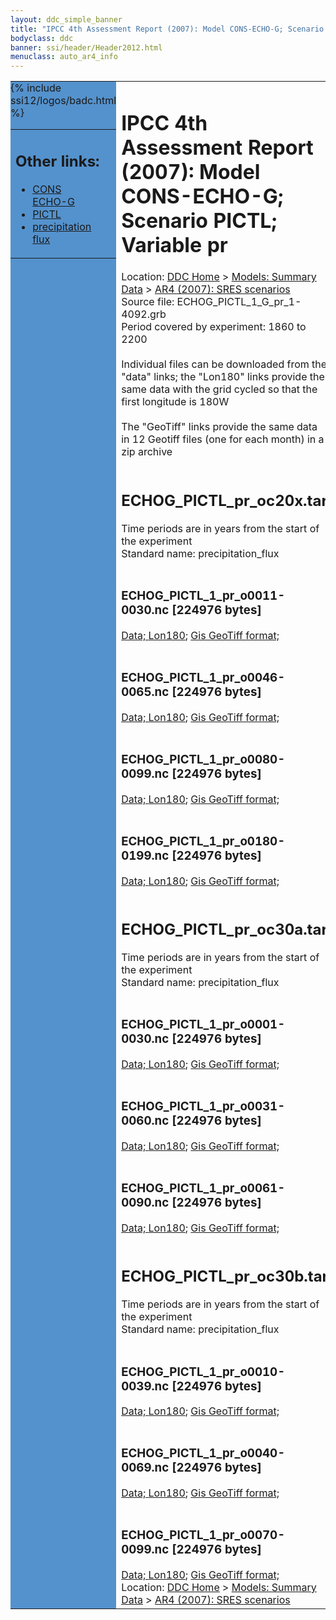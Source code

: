```yaml
---
layout: ddc_simple_banner
title: "IPCC 4th Assessment Report (2007): Model CONS-ECHO-G; Scenario PICTL; Variable pr"
bodyclass: ddc
banner: ssi/header/Header2012.html
menuclass: auto_ar4_info
---
```



<table width="100%" border="0" cellspacing="0" cellpadding="0" style="border-collapse: collapse;">
<tr style="margin:0;padding:0;border:0;">
<td style="margin:0;padding:0;border:0;height:1pt;width:150pt;background:#5492CD;" valign="top" >

<div id="lh-col2" class="auto_ar4_info">
<table class="menumain" bgcolor="#5492CD" cellspacing="0" width="100%" border="0">
<tr><td>
<h2> Other links:</h2>
<ul>
<li><a href="/auto/ar4/model-CONS-ECHO-G.html">CONS<br/>ECHO-G</a></li>
<li><a href="/auto/ar4/scenario-PICTL.html">PICTL</a></li>
<li><a href="/auto/ar4/var-precipitation_flux.html">precipitation flux</a></li>
</ul>
</td></tr>
{% include ssi12/logos/badc.html %}
</table>
</div>
</td>
<td><h1>IPCC 4th Assessment Report (2007): Model CONS-ECHO-G; Scenario PICTL; Variable pr</h1>

<!-- Breadcrumb1 -->
<div id="breadcrumb1" align="left">
Location: <a href="/index.html">DDC Home</a> > <a href="/sim/gcm_clim/">Models: Summary Data</a>
> <a href="/sim/gcm_clim/SRES_AR4/index.html">AR4 (2007): SRES scenarios</a>
</div>
<!-- End of Breadcrumb1 -->Source file: ECHOG_PICTL_1_G_pr_1-4092.grb
<br/>
Period covered by experiment: 1860 to 2200<br/>
<br/>Individual files can be downloaded from the "data" links; the "Lon180" links provide the same data
         with the grid cycled so that the first longitude is 180W<br/>
<br/>The "GeoTiff" links provide the same data in 12 Geotiff files (one for each month)
          in a zip archive<br/>
<br/><h2>ECHOG_PICTL_pr_oc20x.tar</h2>
Time periods are in years from the start of the experiment<br/>
Standard name: precipitation_flux<br>
<br/><h3>ECHOG_PICTL_1_pr_o0011-0030.nc [224976 bytes]</h3>
<a href="http://apps.ipcc-data.org/cgi-bin/downl/ar4_nc/pr/ECHOG_PICTL_1_pr_o0011-0030.nc">Data; </a><a href="http://apps.ipcc-data.org/cgi-bin/downl/ar4_nc/pr/ECHOG_PICTL_1_pr_o0011-0030.cyto180.nc"> Lon180</a>; <a href="/cgi-bin/downl/ar4_tif/pr/ECHOG_PICTL_1_pr_o0011-0030.zip">Gis GeoTiff format; </a><br/>
<br/><h3>ECHOG_PICTL_1_pr_o0046-0065.nc [224976 bytes]</h3>
<a href="http://apps.ipcc-data.org/cgi-bin/downl/ar4_nc/pr/ECHOG_PICTL_1_pr_o0046-0065.nc">Data; </a><a href="http://apps.ipcc-data.org/cgi-bin/downl/ar4_nc/pr/ECHOG_PICTL_1_pr_o0046-0065.cyto180.nc"> Lon180</a>; <a href="/cgi-bin/downl/ar4_tif/pr/ECHOG_PICTL_1_pr_o0046-0065.zip">Gis GeoTiff format; </a><br/>
<br/><h3>ECHOG_PICTL_1_pr_o0080-0099.nc [224976 bytes]</h3>
<a href="http://apps.ipcc-data.org/cgi-bin/downl/ar4_nc/pr/ECHOG_PICTL_1_pr_o0080-0099.nc">Data; </a><a href="http://apps.ipcc-data.org/cgi-bin/downl/ar4_nc/pr/ECHOG_PICTL_1_pr_o0080-0099.cyto180.nc"> Lon180</a>; <a href="/cgi-bin/downl/ar4_tif/pr/ECHOG_PICTL_1_pr_o0080-0099.zip">Gis GeoTiff format; </a><br/>
<br/><h3>ECHOG_PICTL_1_pr_o0180-0199.nc [224976 bytes]</h3>
<a href="http://apps.ipcc-data.org/cgi-bin/downl/ar4_nc/pr/ECHOG_PICTL_1_pr_o0180-0199.nc">Data; </a><a href="http://apps.ipcc-data.org/cgi-bin/downl/ar4_nc/pr/ECHOG_PICTL_1_pr_o0180-0199.cyto180.nc"> Lon180</a>; <a href="/cgi-bin/downl/ar4_tif/pr/ECHOG_PICTL_1_pr_o0180-0199.zip">Gis GeoTiff format; </a><br/>
<br/><h2>ECHOG_PICTL_pr_oc30a.tar</h2>
Time periods are in years from the start of the experiment<br/>
Standard name: precipitation_flux<br>
<br/><h3>ECHOG_PICTL_1_pr_o0001-0030.nc [224976 bytes]</h3>
<a href="http://apps.ipcc-data.org/cgi-bin/downl/ar4_nc/pr/ECHOG_PICTL_1_pr_o0001-0030.nc">Data; </a><a href="http://apps.ipcc-data.org/cgi-bin/downl/ar4_nc/pr/ECHOG_PICTL_1_pr_o0001-0030.cyto180.nc"> Lon180</a>; <a href="/cgi-bin/downl/ar4_tif/pr/ECHOG_PICTL_1_pr_o0001-0030.zip">Gis GeoTiff format; </a><br/>
<br/><h3>ECHOG_PICTL_1_pr_o0031-0060.nc [224976 bytes]</h3>
<a href="http://apps.ipcc-data.org/cgi-bin/downl/ar4_nc/pr/ECHOG_PICTL_1_pr_o0031-0060.nc">Data; </a><a href="http://apps.ipcc-data.org/cgi-bin/downl/ar4_nc/pr/ECHOG_PICTL_1_pr_o0031-0060.cyto180.nc"> Lon180</a>; <a href="/cgi-bin/downl/ar4_tif/pr/ECHOG_PICTL_1_pr_o0031-0060.zip">Gis GeoTiff format; </a><br/>
<br/><h3>ECHOG_PICTL_1_pr_o0061-0090.nc [224976 bytes]</h3>
<a href="http://apps.ipcc-data.org/cgi-bin/downl/ar4_nc/pr/ECHOG_PICTL_1_pr_o0061-0090.nc">Data; </a><a href="http://apps.ipcc-data.org/cgi-bin/downl/ar4_nc/pr/ECHOG_PICTL_1_pr_o0061-0090.cyto180.nc"> Lon180</a>; <a href="/cgi-bin/downl/ar4_tif/pr/ECHOG_PICTL_1_pr_o0061-0090.zip">Gis GeoTiff format; </a><br/>
<br/><h2>ECHOG_PICTL_pr_oc30b.tar</h2>
Time periods are in years from the start of the experiment<br/>
Standard name: precipitation_flux<br>
<br/><h3>ECHOG_PICTL_1_pr_o0010-0039.nc [224976 bytes]</h3>
<a href="http://apps.ipcc-data.org/cgi-bin/downl/ar4_nc/pr/ECHOG_PICTL_1_pr_o0010-0039.nc">Data; </a><a href="http://apps.ipcc-data.org/cgi-bin/downl/ar4_nc/pr/ECHOG_PICTL_1_pr_o0010-0039.cyto180.nc"> Lon180</a>; <a href="/cgi-bin/downl/ar4_tif/pr/ECHOG_PICTL_1_pr_o0010-0039.zip">Gis GeoTiff format; </a><br/>
<br/><h3>ECHOG_PICTL_1_pr_o0040-0069.nc [224976 bytes]</h3>
<a href="http://apps.ipcc-data.org/cgi-bin/downl/ar4_nc/pr/ECHOG_PICTL_1_pr_o0040-0069.nc">Data; </a><a href="http://apps.ipcc-data.org/cgi-bin/downl/ar4_nc/pr/ECHOG_PICTL_1_pr_o0040-0069.cyto180.nc"> Lon180</a>; <a href="/cgi-bin/downl/ar4_tif/pr/ECHOG_PICTL_1_pr_o0040-0069.zip">Gis GeoTiff format; </a><br/>
<br/><h3>ECHOG_PICTL_1_pr_o0070-0099.nc [224976 bytes]</h3>
<a href="http://apps.ipcc-data.org/cgi-bin/downl/ar4_nc/pr/ECHOG_PICTL_1_pr_o0070-0099.nc">Data; </a><a href="http://apps.ipcc-data.org/cgi-bin/downl/ar4_nc/pr/ECHOG_PICTL_1_pr_o0070-0099.cyto180.nc"> Lon180</a>; <a href="/cgi-bin/downl/ar4_tif/pr/ECHOG_PICTL_1_pr_o0070-0099.zip">Gis GeoTiff format; </a><br/>
<!-- Breadcrumb2 -->
<div id="breadcrumb2" align="left">
Location: <a href="/index.html">DDC Home</a> > <a href="/sim/gcm_clim/">Models: Summary Data</a>
> <a href="/sim/gcm_clim/SRES_AR4/index.html">AR4 (2007): SRES scenarios</a>
</div>
<!-- End of Breadcrumb2 --></td></tr></table>
